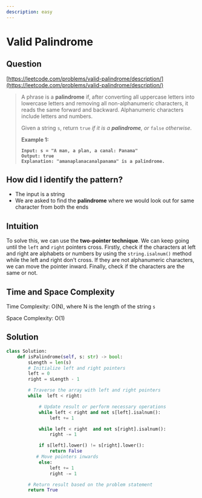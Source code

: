```yaml
---
description: easy
---
```


# Valid Palindrome

## Question

[https://leetcode.com/problems/valid-palindrome/description/](https://leetcode.com/problems/valid-palindrome/description/)

> A phrase is a **palindrome** if, after converting all uppercase letters into lowercase letters and removing all non-alphanumeric characters, it reads the same forward and backward. Alphanumeric characters include letters and numbers.
>
> Given a string `s`, return `true` _if it is a **palindrome**, or_ `false` _otherwise_.
>
> &#x20;
>
> **Example 1:**
>
> <pre><code><strong>Input: s = "A man, a plan, a canal: Panama"
> </strong><strong>Output: true
> </strong><strong>Explanation: "amanaplanacanalpanama" is a palindrome.
> </strong></code></pre>

## How did I identify the pattern?

* The input is a string
* We are asked to find the **palindrome** where we would look out for same character from both the ends

## Intuition

To solve this, we can use the **two-pointer technique**. We can keep going until the `left` and `right` pointers cross. Firstly, check if the characters at left and right are alphabets or numbers by using the `string.isalnum()` method while the left and right don't cross. If they are not alphanumeric characters, we can move the pointer inward. Finally, check if the characters are the same or not.

## Time and Space Complexity

Time Complexity: O(N), where N is the length of the string `s`

Space Complexity: O(1)

## Solution

```python
class Solution:
    def isPalindrome(self, s: str) -> bool:
        sLength = len(s)
        # Initialize left and right pointers
        left = 0
        right = sLength - 1

        # Traverse the array with left and right pointers
        while  left < right:

            # Update result or perform necessary operations
            while left < right and not s[left].isalnum():
                left += 1

            while left < right  and not s[right].isalnum():
                right -= 1                

            if s[left].lower() != s[right].lower():
                return False
           # Move pointers inwards
            else:
                left += 1
                right -= 1

        # Return result based on the problem statement
        return True
```
